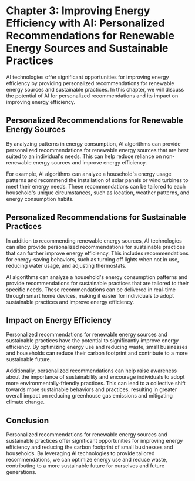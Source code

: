 Chapter 3: Improving Energy Efficiency with AI: Personalized Recommendations for Renewable Energy Sources and Sustainable Practices
===================================================================================================================================

AI technologies offer significant opportunities for improving energy efficiency by providing personalized recommendations for renewable energy sources and sustainable practices. In this chapter, we will discuss the potential of AI for personalized recommendations and its impact on improving energy efficiency.

Personalized Recommendations for Renewable Energy Sources
---------------------------------------------------------

By analyzing patterns in energy consumption, AI algorithms can provide personalized recommendations for renewable energy sources that are best suited to an individual's needs. This can help reduce reliance on non-renewable energy sources and improve energy efficiency.

For example, AI algorithms can analyze a household's energy usage patterns and recommend the installation of solar panels or wind turbines to meet their energy needs. These recommendations can be tailored to each household's unique circumstances, such as location, weather patterns, and energy consumption habits.

Personalized Recommendations for Sustainable Practices
------------------------------------------------------

In addition to recommending renewable energy sources, AI technologies can also provide personalized recommendations for sustainable practices that can further improve energy efficiency. This includes recommendations for energy-saving behaviors, such as turning off lights when not in use, reducing water usage, and adjusting thermostats.

AI algorithms can analyze a household's energy consumption patterns and provide recommendations for sustainable practices that are tailored to their specific needs. These recommendations can be delivered in real-time through smart home devices, making it easier for individuals to adopt sustainable practices and improve energy efficiency.

Impact on Energy Efficiency
---------------------------

Personalized recommendations for renewable energy sources and sustainable practices have the potential to significantly improve energy efficiency. By optimizing energy use and reducing waste, small businesses and households can reduce their carbon footprint and contribute to a more sustainable future.

Additionally, personalized recommendations can help raise awareness about the importance of sustainability and encourage individuals to adopt more environmentally-friendly practices. This can lead to a collective shift towards more sustainable behaviors and practices, resulting in greater overall impact on reducing greenhouse gas emissions and mitigating climate change.

Conclusion
----------

Personalized recommendations for renewable energy sources and sustainable practices offer significant opportunities for improving energy efficiency and reducing the carbon footprint of small businesses and households. By leveraging AI technologies to provide tailored recommendations, we can optimize energy use and reduce waste, contributing to a more sustainable future for ourselves and future generations.
